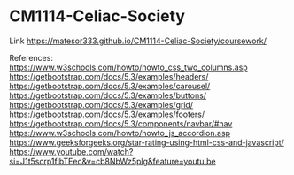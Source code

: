 # CM1114-Celiac-Society
Link
https://matesor333.github.io/CM1114-Celiac-Society/coursework/

References:
https://www.w3schools.com/howto/howto_css_two_columns.asp
https://getbootstrap.com/docs/5.3/examples/headers/
https://getbootstrap.com/docs/5.3/examples/carousel/
https://getbootstrap.com/docs/5.3/examples/buttons/
https://getbootstrap.com/docs/5.3/examples/grid/
https://getbootstrap.com/docs/5.3/examples/footers/
https://getbootstrap.com/docs/5.3/components/navbar/#nav
https://www.w3schools.com/howto/howto_js_accordion.asp
https://www.geeksforgeeks.org/star-rating-using-html-css-and-javascript/
https://www.youtube.com/watch?si=J1t5scrp1flbTEec&v=cb8NbWz5plg&feature=youtu.be
